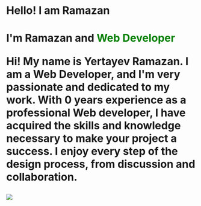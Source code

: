 <h1>Hello! I am Ramazan<h1>
<p>I'm Ramazan and <b style="color:green">Web Developer</b>

Hi! My name is Yertayev Ramazan. I am a Web Developer, and I'm very passionate and dedicated to my work. With 0 years experience as a professional
Web developer, I have acquired the skills and knowledge necessary to make your project a success. I enjoy every step of the design process,
from discussion and collaboration. </p> 

<img src="C://Users/Ramazan/Pictures/1.png">
